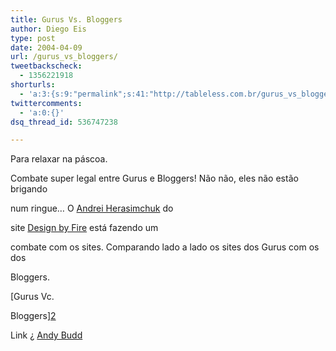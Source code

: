 ```yaml
---
title: Gurus Vs. Bloggers
author: Diego Eis
type: post
date: 2004-04-09
url: /gurus_vs_bloggers/
tweetbackscheck:
  - 1356221918
shorturls:
  - 'a:3:{s:9:"permalink";s:41:"http://tableless.com.br/gurus_vs_bloggers";s:7:"tinyurl";s:26:"http://tinyurl.com/3wp4egf";s:4:"isgd";s:19:"http://is.gd/GUaMFu";}'
twittercomments:
  - 'a:0:{}'
dsq_thread_id: 536747238

---
```

Para relaxar na páscoa.
              
Combate super legal entre Gurus e Bloggers! Não não, eles não estão brigando
  
num ringue&#8230; O [Andrei Herasimchuk][1] do
  
site [Design by Fire][1] está fazendo um
  
combate com os sites. Comparando lado a lado os sites dos Gurus com os dos
  
Bloggers. 
              
[Gurus Vc.
  
Bloggers][2]
              
Link ¿ [Andy Budd][3]

 [1]: http://www.designbyfire.com/
 [2]: http://www.designbyfire.com/000076.html#475
 [3]: http://www.andybudd.com/